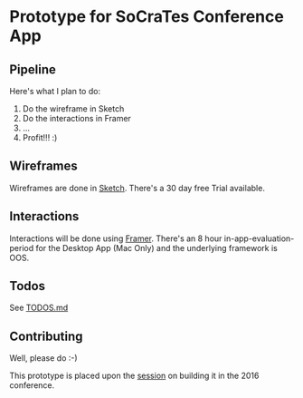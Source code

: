 # Prototype for SoCraTes Conference App

## Pipeline

Here's what I plan to do:

1. Do the wireframe in Sketch
2. Do the interactions in Framer
3. ...
4. Profit!!! :)

## Wireframes

Wireframes are done in [Sketch](http://www.sketchapp.com).
There's a 30 day free Trial available.

## Interactions

Interactions will be done using [Framer](http://framerjs.com).
There's an 8 hour in-app-evaluation-period for the Desktop App (Mac Only) and the underlying framework is OOS.

## Todos

See [TODOS.md](TODOS.md)

## Contributing

Well, please do :-)

This prototype is placed upon the [session](https://www.socrates-conference.de/wiki/2016/session_socrates-app) on building it in the 2016 conference.
